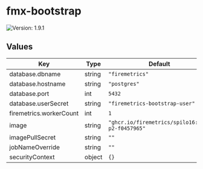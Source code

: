 # fmx-bootstrap

![Version: 1.9.1](https://img.shields.io/badge/Version-1.9.1-informational?style=flat-square)

## Values

| Key | Type | Default | Description |
|-----|------|---------|-------------|
| database.dbname | string | `"firemetrics"` |  |
| database.hostname | string | `"postgres"` |  |
| database.port | int | `5432` |  |
| database.userSecret | string | `"firemetrics-bootstrap-user"` |  |
| firemetrics.workerCount | int | `1` |  |
| image | string | `"ghcr.io/firemetrics/spilo16:3.3-p2-f0457965"` |  |
| imagePullSecret | string | `""` |  |
| jobNameOverride | string | `""` |  |
| securityContext | object | `{}` |  |

